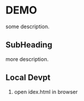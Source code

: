 # DEMO

some description.

## SubHeading

more description.

## Local Devpt

1. open idex.html in browser